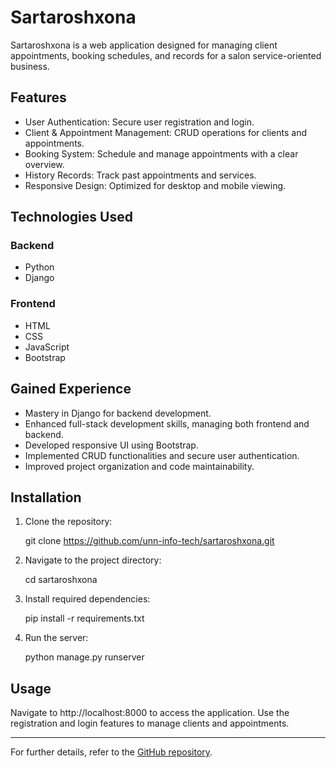 # Sartaroshxona

Sartaroshxona is a web application designed for managing client appointments, booking schedules, and records for a salon service-oriented business. 

## Features

- User Authentication: Secure user registration and login.
- Client & Appointment Management: CRUD operations for clients and appointments.
- Booking System: Schedule and manage appointments with a clear overview.
- History Records: Track past appointments and services.
- Responsive Design: Optimized for desktop and mobile viewing.

## Technologies Used

### Backend
- Python
- Django

### Frontend
- HTML
- CSS
- JavaScript
- Bootstrap

## Gained Experience

- Mastery in Django for backend development.
- Enhanced full-stack development skills, managing both frontend and backend.
- Developed responsive UI using Bootstrap.
- Implemented CRUD functionalities and secure user authentication.
- Improved project organization and code maintainability.

## Installation

1. Clone the repository:
  
   git clone https://github.com/unn-info-tech/sartaroshxona.git
   
2. Navigate to the project directory:
  
   cd sartaroshxona
   
3. Install required dependencies:
  
   pip install -r requirements.txt
   
4. Run the server:
  
   python manage.py runserver
   
## Usage

Navigate to http://localhost:8000 to access the application. Use the registration and login features to manage clients and appointments.

---

For further details, refer to the [GitHub repository](https://github.com/unn-info-tech/sartaroshxona).
